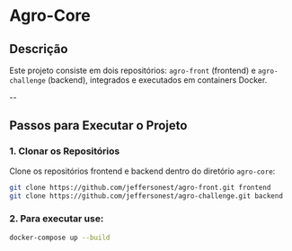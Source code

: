 # Agro-Core

## Descrição

Este projeto consiste em dois repositórios: `agro-front` (frontend) e `agro-challenge` (backend), integrados e executados em containers Docker.

--


## Passos para Executar o Projeto

### 1. Clonar os Repositórios

Clone os repositórios frontend e backend dentro do diretório `agro-core`:

```sh
git clone https://github.com/jeffersonest/agro-front.git frontend
git clone https://github.com/jeffersonest/agro-challenge.git backend
```

### 2. Para executar use:

```sh
docker-compose up --build
```

